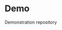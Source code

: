# Demo
Demonstration repository

 



 



































































